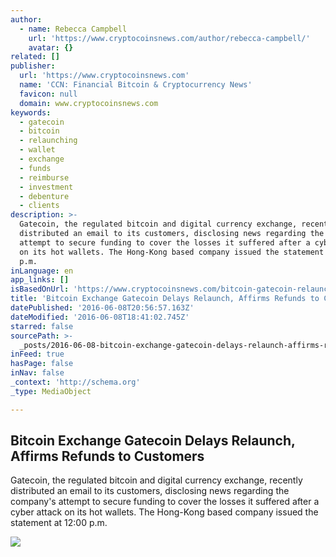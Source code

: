 ```yaml
---
author:
  - name: Rebecca Campbell
    url: 'https://www.cryptocoinsnews.com/author/rebecca-campbell/'
    avatar: {}
related: []
publisher:
  url: 'https://www.cryptocoinsnews.com'
  name: 'CCN: Financial Bitcoin & Cryptocurrency News'
  favicon: null
  domain: www.cryptocoinsnews.com
keywords:
  - gatecoin
  - bitcoin
  - relaunching
  - wallet
  - exchange
  - funds
  - reimburse
  - investment
  - debenture
  - clients
description: >-
  Gatecoin, the regulated bitcoin and digital currency exchange, recently
  distributed an email to its customers, disclosing news regarding the company's
  attempt to secure funding to cover the losses it suffered after a cyber attack
  on its hot wallets. The Hong-Kong based company issued the statement at 12:00
  p.m.
inLanguage: en
app_links: []
isBasedOnUrl: 'https://www.cryptocoinsnews.com/bitcoin-gatecoin-relaunch-refunds/'
title: 'Bitcoin Exchange Gatecoin Delays Relaunch, Affirms Refunds to Customers'
datePublished: '2016-06-08T20:56:57.163Z'
dateModified: '2016-06-08T18:41:02.745Z'
starred: false
sourcePath: >-
  _posts/2016-06-08-bitcoin-exchange-gatecoin-delays-relaunch-affirms-refunds-t.md
inFeed: true
hasPage: false
inNav: false
_context: 'http://schema.org'
_type: MediaObject

---
```

<article style=""><h1>Bitcoin Exchange Gatecoin Delays Relaunch, Affirms Refunds to Customers</h1><p>Gatecoin, the regulated bitcoin and digital currency exchange, recently distributed an email to its customers, disclosing news regarding the company's attempt to secure funding to cover the losses it suffered after a cyber attack on its hot wallets. The Hong-Kong based company issued the statement at 12:00 p.m.</p><img src="https://www.cryptocoinsnews.com/wp-content/uploads/2016/06/Gatecoin-Coding-Computer.jpg" /></article>